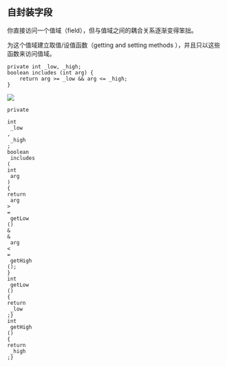 ## 自封装字段

你直接访问一个值域（field），但与值域之间的耦合关系逐渐变得笨拙。

为这个值域建立取值/设值函数（getting and setting methods ），并且只以这些函数来访问值域。

```
private int _low, _high;
boolean includes (int arg) {
    return arg >= _low && arg <= _high;
}
```

![](http://wangvsa.github.io/refactoring-cheat-sheet/images/arrow.gif)

```
private
```

```
int
 _low
,
 _high
;
boolean
 includes 
(
int
 arg
)
{
return
 arg 
>
=
 getLow
()
&
&
 arg 
<
=
 getHigh
();
}
int
 getLow
()
{
return
 _low
;}
int
 getHigh
()
{
return
 _high
;}
```



